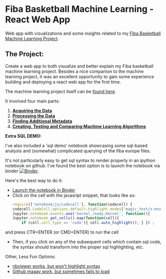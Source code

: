 # Fiba Basketball Machine Learning - React Web App
Web app with vizualizations and some insights related to my [Fiba Basketball Machine Learning Project](https://github.com/insho/fiba-europe-basketball-project).


## The Project:

Create a web app to both visualize and better explain my Fiba basketball machine learning project. Besides a nice companion to the machine learning project, it was an excellent opportunity to gain some experience building and deploying a react web app for the first time.

The machine learning project itself can be [found here](https://github.com/insho/fiba-europe-basketball-project). 

It involved four main parts:

1. **[Acquiring the Data](https://github.com/insho/fiba-europe-basketball-project/blob/master/fiba_part1_acquiring_data.ipynb)**
2. **[Processing the Data](https://github.com/insho/fiba-europe-basketball-project/blob/master/fiba_part2_process_data.ipynb)**
3. **[Finding Additional Metadata](https://github.com/insho/fiba-europe-basketball-project/blob/master/fiba_part3_finding_additional_metadata.ipynb)**
4. **[Creating, Testing and Comparing Machine Learning Algorithms](https://github.com/insho/fiba-europe-basketball-project/blob/master/fiba_part4_making_algs.ipynb)**


**Extra SQL DEMO:** 

I've also included a 'sql demo' notebook showcasing some sql-based analysis and (somewhat) complicated querying of the fiba europe files. 

It's not particularly easy to get sql syntax to render properly in an ipython notebook on github. I've found the best option is to launch the notebook via binder [![Binder](https://mybinder.org/badge_logo.svg)](https://mybinder.org/v2/gh/insho/fiba-europe-basketball-project/master?filepath=fiba_europe_sql_demo.ipynb). 

Here's the best way to do it:
* [Launch the notebook in Binder](https://mybinder.org/v2/gh/insho/fiba-europe-basketball-project/master?filepath=fiba_europe_sql_demo.ipynb)
* Click on the cell with the javasript snippet, that looks like so:
    ```javascript
    require(['notebook/js/codecell'], function(codecell) {
    codecell.CodeCell.options_default.highlight_modes['magic_text/x-mssql'] = {'reg':[/^%%sql/]} ;
    Jupyter.notebook.events.one('kernel_ready.Kernel', function(){
    Jupyter.notebook.get_cells().map(function(cell){
        if (cell.cell_type == 'code'){ cell.auto_highlight(); } }) ;
    ```
and press CTR+ENTER (or CMD+ENTER) to run the cell
* Then, if you click on any of the subsequent cells which contain sql code, the syntax should transform into the proper sql highlighting, etc.


Other, Less Fun Options:
* [nbviewer works, but won't highlight syntax](https://nbviewer.jupyter.org/github/insho/fiba-europe-basketball-project/blob/master/fiba_europe_sql_demo.ipynb) 
* [Github maaay work, but sometimes fails to load](https://github.com/insho/fiba-europe-basketball-project/blob/master/fiba_europe_sql_demo.ipynb)  




